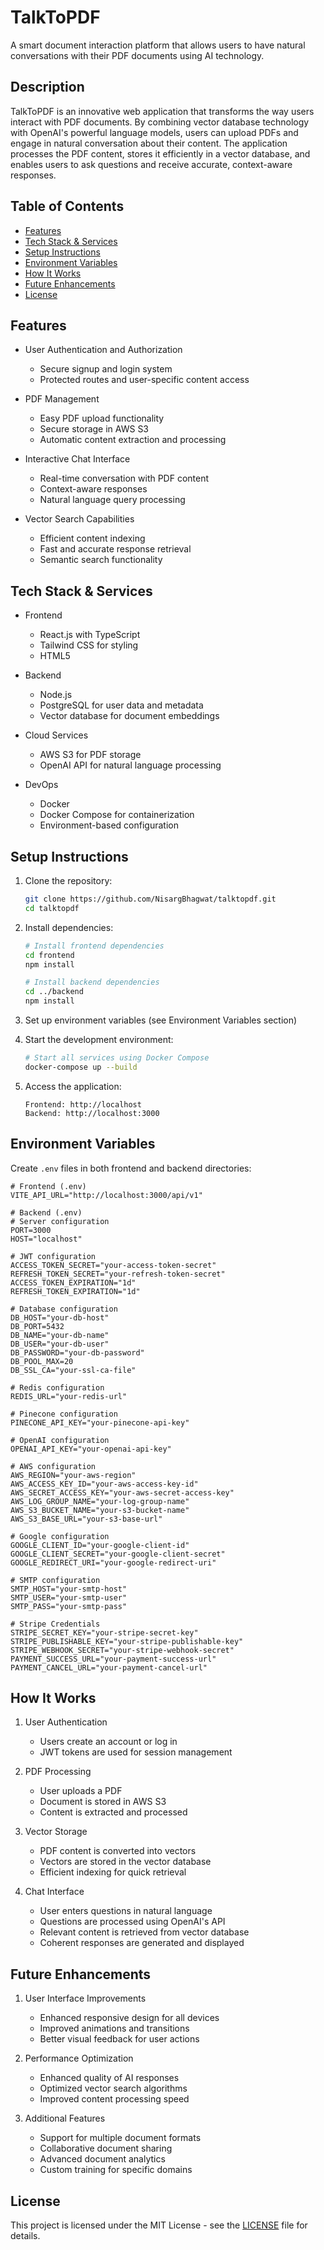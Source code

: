 # TalkToPDF

A smart document interaction platform that allows users to have natural conversations with their PDF documents using AI technology.

## Description

TalkToPDF is an innovative web application that transforms the way users interact with PDF documents. By combining vector database technology with OpenAI's powerful language models, users can upload PDFs and engage in natural conversation about their content. The application processes the PDF content, stores it efficiently in a vector database, and enables users to ask questions and receive accurate, context-aware responses.

## Table of Contents

- [Features](#features)
- [Tech Stack & Services](#tech-stack--services)
- [Setup Instructions](#setup-instructions)
- [Environment Variables](#environment-variables)
- [How It Works](#how-it-works)
- [Future Enhancements](#future-enhancements)
- [License](#license)

## Features

- User Authentication and Authorization
  - Secure signup and login system
  - Protected routes and user-specific content access

- PDF Management
  - Easy PDF upload functionality
  - Secure storage in AWS S3
  - Automatic content extraction and processing

- Interactive Chat Interface
  - Real-time conversation with PDF content
  - Context-aware responses
  - Natural language query processing

- Vector Search Capabilities
  - Efficient content indexing
  - Fast and accurate response retrieval
  - Semantic search functionality

## Tech Stack & Services

- Frontend
  - React.js with TypeScript
  - Tailwind CSS for styling
  - HTML5

- Backend
  - Node.js
  - PostgreSQL for user data and metadata
  - Vector database for document embeddings

- Cloud Services
  - AWS S3 for PDF storage
  - OpenAI API for natural language processing

- DevOps
  - Docker
  - Docker Compose for containerization
  - Environment-based configuration

## Setup Instructions

1. Clone the repository:
   ```bash
   git clone https://github.com/NisargBhagwat/talktopdf.git
   cd talktopdf
   ```

2. Install dependencies:
   ```bash
   # Install frontend dependencies
   cd frontend
   npm install

   # Install backend dependencies
   cd ../backend
   npm install
   ```

3. Set up environment variables (see Environment Variables section)

4. Start the development environment:
   ```bash
   # Start all services using Docker Compose
   docker-compose up --build
   ```

5. Access the application:
   ```
   Frontend: http://localhost
   Backend: http://localhost:3000
   ```

## Environment Variables

Create `.env` files in both frontend and backend directories:

```env
# Frontend (.env)
VITE_API_URL="http://localhost:3000/api/v1"

# Backend (.env)
# Server configuration
PORT=3000
HOST="localhost"

# JWT configuration
ACCESS_TOKEN_SECRET="your-access-token-secret"
REFRESH_TOKEN_SECRET="your-refresh-token-secret"
ACCESS_TOKEN_EXPIRATION="1d"
REFRESH_TOKEN_EXPIRATION="1d"

# Database configuration
DB_HOST="your-db-host"
DB_PORT=5432
DB_NAME="your-db-name"
DB_USER="your-db-user"
DB_PASSWORD="your-db-password"
DB_POOL_MAX=20
DB_SSL_CA="your-ssl-ca-file"

# Redis configuration
REDIS_URL="your-redis-url"

# Pinecone configuration
PINECONE_API_KEY="your-pinecone-api-key"

# OpenAI configuration
OPENAI_API_KEY="your-openai-api-key"

# AWS configuration
AWS_REGION="your-aws-region"
AWS_ACCESS_KEY_ID="your-aws-access-key-id"
AWS_SECRET_ACCESS_KEY="your-aws-secret-access-key"
AWS_LOG_GROUP_NAME="your-log-group-name"
AWS_S3_BUCKET_NAME="your-s3-bucket-name"
AWS_S3_BASE_URL="your-s3-base-url"

# Google configuration
GOOGLE_CLIENT_ID="your-google-client-id"
GOOGLE_CLIENT_SECRET="your-google-client-secret"
GOOGLE_REDIRECT_URI="your-google-redirect-uri"

# SMTP configuration
SMTP_HOST="your-smtp-host"
SMTP_USER="your-smtp-user"
SMTP_PASS="your-smtp-pass"

# Stripe Credentials
STRIPE_SECRET_KEY="your-stripe-secret-key"
STRIPE_PUBLISHABLE_KEY="your-stripe-publishable-key"
STRIPE_WEBHOOK_SECRET="your-stripe-webhook-secret"
PAYMENT_SUCCESS_URL="your-payment-success-url"
PAYMENT_CANCEL_URL="your-payment-cancel-url"
```

## How It Works

1. User Authentication
   - Users create an account or log in
   - JWT tokens are used for session management

2. PDF Processing
   - User uploads a PDF
   - Document is stored in AWS S3
   - Content is extracted and processed

3. Vector Storage
   - PDF content is converted into vectors
   - Vectors are stored in the vector database
   - Efficient indexing for quick retrieval

4. Chat Interface
   - User enters questions in natural language
   - Questions are processed using OpenAI's API
   - Relevant content is retrieved from vector database
   - Coherent responses are generated and displayed

## Future Enhancements

1. User Interface Improvements
   - Enhanced responsive design for all devices
   - Improved animations and transitions
   - Better visual feedback for user actions

2. Performance Optimization
   - Enhanced quality of AI responses
   - Optimized vector search algorithms
   - Improved content processing speed

3. Additional Features
   - Support for multiple document formats
   - Collaborative document sharing
   - Advanced document analytics
   - Custom training for specific domains

## License

This project is licensed under the MIT License - see the [LICENSE](LICENSE) file for details.